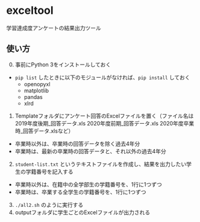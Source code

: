 # exceltool
学習達成度アンケートの結果出力ツール

## 使い方


0. 事前にPython 3をインストールしておく
  * ```pip list``` したときに以下のモジュールがなければ、```pip install``` しておく
    - openopyxl
    - matplotlib
    - pandas
    - xlrd
1. Templateフォルダにアンケート回答のExcelファイルを置く（ファイル名は2019年度後期_回答データ.xls  2020年度前期_回答データ.xls  2020年度卒業時_回答データ.xlsなど）
  * 卒業時以外は、卒業時の回答データを除く過去4年分
  * 卒業時は、最新の卒業時の回答データと、それ以外の過去4年分
2. ```student-list.txt``` というテキストファイルを作成し、結果を出力したい学生の学籍番号を記入する
  * 卒業時以外は、在籍中の全学部生の学籍番号を、1行に1つずつ
  * 卒業時は、卒業する全学生の学籍番号を、1行に1つずつ
3. ```./all2.sh``` のように実行する
3. outputフォルダに学生ごとのExcelファイルが出力される
